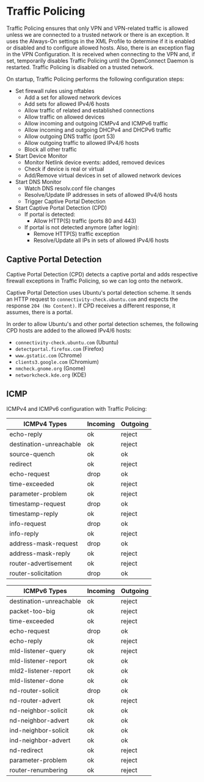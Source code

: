 # Traffic Policing

Traffic Policing ensures that only VPN and VPN-related traffic is allowed
unless we are connected to a trusted network or there is an exception. It uses
the Always-On settings in the XML Profile to determine if it is enabled or
disabled and to configure allowed hosts. Also, there is an exception flag in
the VPN Configuration. It is received when connecting to the VPN and, if set,
temporarily disables Traffic Policing until the OpenConnect Daemon is
restarted. Traffic Policing is disabled on a trusted network.

On startup, Traffic Policing performs the following configuration steps:

* Set firewall rules using nftables
  * Add a set for allowed network devices
  * Add sets for allowed IPv4/6 hosts
  * Allow traffic of related and established connections
  * Allow traffic on allowed devices
  * Allow incoming and outgoing ICMPv4 and ICMPv6 traffic
  * Allow incoming and outgoing DHCPv4 and DHCPv6 traffic
  * Allow outgoing DNS traffic (port 53)
  * Allow outgoing traffic to allowed IPv4/6 hosts
  * Block all other traffic
* Start Device Monitor
  * Monitor Netlink device events: added, removed devices
  * Check if device is real or virtual
  * Add/Remove virtual devices in set of allowed network devices
* Start DNS Monitor
  * Watch DNS resolv.conf file changes
  * Resolve/Update IP addresses in sets of allowed IPv4/6 hosts
  * Trigger Captive Portal Detection
* Start Captive Portal Detection (CPD)
  * If portal is detected:
    * Allow HTTP(S) traffic (ports 80 and 443)
  * If portal is not detected anymore (after login):
    * Remove HTTP(S) traffic exception
    * Resolve/Update all IPs in sets of allowed IPv4/6 hosts

## Captive Portal Detection

Captive Portal Detection (CPD) detects a captive portal and adds respective
firewall exceptions in Traffic Policing, so we can log onto the network.

Captive Portal Detection uses Ubuntu's portal detection scheme. It sends an
HTTP request to `connectivity-check.ubuntu.com` and expects the response `204
(No Content)`. If CPD receives a different response, it assumes, there is a
portal.

In order to allow Ubuntu's and other portal detection schemes, the following
CPD hosts are added to the allowed IPv4/6 hosts:

- `connectivity-check.ubuntu.com` (Ubuntu)
- `detectportal.firefox.com` (Firefox)
- `www.gstatic.com` (Chrome)
- `clients3.google.com` (Chromium)
- `nmcheck.gnome.org` (Gnome)
- `networkcheck.kde.org` (KDE)

## ICMP

ICMPv4 and ICMPv6 configuration with Traffic Policing:

| ICMPv4 Types            | Incoming | Outgoing |
|-------------------------|----------|----------|
| echo-reply              | ok       | reject   |
| destination-unreachable | ok       | reject   |
| source-quench           | ok       | ok       |
| redirect                | ok       | reject   |
| echo-request            | drop     | ok       |
| time-exceeded           | ok       | reject   |
| parameter-problem       | ok       | reject   |
| timestamp-request       | drop     | ok       |
| timestamp-reply         | ok       | reject   |
| info-request            | drop     | ok       |
| info-reply              | ok       | reject   |
| address-mask-request    | drop     | ok       |
| address-mask-reply      | ok       | reject   |
| router-advertisement    | ok       | reject   |
| router-solicitation     | drop     | ok       |

| ICMPv6 Types            | Incoming | Outgoing |
|-------------------------|----------|----------|
| destination-unreachable | ok       | reject   |
| packet-too-big          | ok       | reject   |
| time-exceeded           | ok       | reject   |
| echo-request            | drop     | ok       |
| echo-reply              | ok       | reject   |
| mld-listener-query      | ok       | reject   |
| mld-listener-report     | ok       | ok       |
| mld2-listener-report    | ok       | ok       |
| mld-listener-done       | ok       | ok       |
| nd-router-solicit       | drop     | ok       |
| nd-router-advert        | ok       | reject   |
| nd-neighbor-solicit     | ok       | ok       |
| nd-neighbor-advert      | ok       | ok       |
| ind-neighbor-solicit    | ok       | ok       |
| ind-neighbor-advert     | ok       | ok       |
| nd-redirect             | ok       | reject   |
| parameter-problem       | ok       | reject   |
| router-renumbering      | ok       | reject   |
